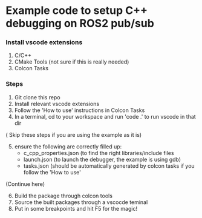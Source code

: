 # Example code to setup C++ debugging on ROS2 pub/sub

### Install vscode extensions
1. C/C++
2. CMake Tools (not sure if this is really needed)
3. Colcon Tasks

### Steps
1. Git clone this repo
2. Install relevant vscode extensions
3. Follow the 'How to use' instructions in Colcon Tasks
4. In a terminal, cd to your workspace and run 'code .' to run vscode in that dir

( Skip these steps if you are using the example as it is)

5. ensure the following are correctly filled up:
	- c_cpp_properties.json (to find the right libraries/include files
	- launch.json (to launch the debugger, the example is using gdb)
	- tasks.json (should be automatically generated by colcon tasks if you follow the 'How to use'

(Continue here)

6. Build the package through colcon tools
7. Source the built packages through a vscocde teminal
8. Put in some breakpoints and hit F5 for the magic!
